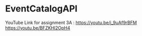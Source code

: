 # EventCatalogAPI

YouTube Link for assignment 3A :
https://youtu.be/j_9uAf9rBFM
https://youtu.be/BFZKHI2OpH4

